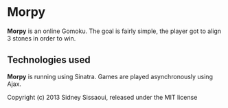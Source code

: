# Morpy

**Morpy** is an online Gomoku. The goal is fairly simple, the player got to align 3 stones in order to win.

## Technologies used

**Morpy** is running using Sinatra. Games are played asynchronously using Ajax.




Copyright (c) 2013 Sidney Sissaoui, released under the MIT license
